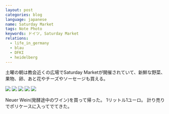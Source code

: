 ```yaml
---
layout: post
categories: blog
language: japanese
name: Saturday Market
tags: Note Photo
keywords: ドイツ, Saturday Market
relations:
  - life_in_germany
  - blau
  - DFKI
  - heidelberg
---
```


土曜の朝は教会近くの広場でSaturday Marketが開催されていて、新鮮な野菜、果物、卵、あと花やチーズやソーセージも買える。

<img src="https://dl.dropboxusercontent.com/u/12208857/img/2013-10-12%2010.09.34.jpg" class="image-on-frame image-fade">

<img src="https://dl.dropboxusercontent.com/u/12208857/img/2013-10-12%2010.12.03.jpg" class="image-on-frame image-fade">

<img src="https://dl.dropboxusercontent.com/u/12208857/img/2013-10-12%2010.17.08.jpg" class="image-on-frame image-fade">

<img src="https://dl.dropboxusercontent.com/u/12208857/img/2013-10-12%2010.06.51.jpg" class="image-on-frame image-fade">

<img src="https://dl.dropboxusercontent.com/u/12208857/img/2013-10-12%2010.05.41.jpg" class="image-on-frame image-fade">

Neuer Wein(発酵途中のワイン)を買って帰った。
1リットル1ユーロ。
計り売りでポリケースに入ってでてきた。

